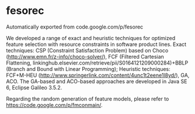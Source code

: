 # fesorec
Automatically exported from code.google.com/p/fesorec

We developed a range of exact and heuristic techniques for optimized feature selection with resource constraints in software product lines. Exact techniques: CSP (Constraint Satisfaction Problem) based on Choco (http://www.emn.fr/z-info/choco-solver/), FCF (Filtered Cartesian Flattening, linkinghub.elsevier.com/retrieve/pii/S0164121209000284)+BBLP (Branch and Bound with Linear Programming); Heuristic techniques: FCF+M-HEU (http://www.springerlink.com/content/4unc1t2eene1l8yd/), GA, ACO. The GA-based and ACO-based approaches are developed in Java SE 6, Eclipse Galileo 3.5.2.

Regarding the random generation of feature models, please refer to https://code.google.com/p/fmconmain/.
